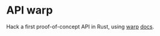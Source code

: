 # API warp

Hack a first proof-of-concept API in Rust, using [warp](https://github.com/seanmonstar/warp) [docs](https://docs.rs/warp/latest/warp/).

